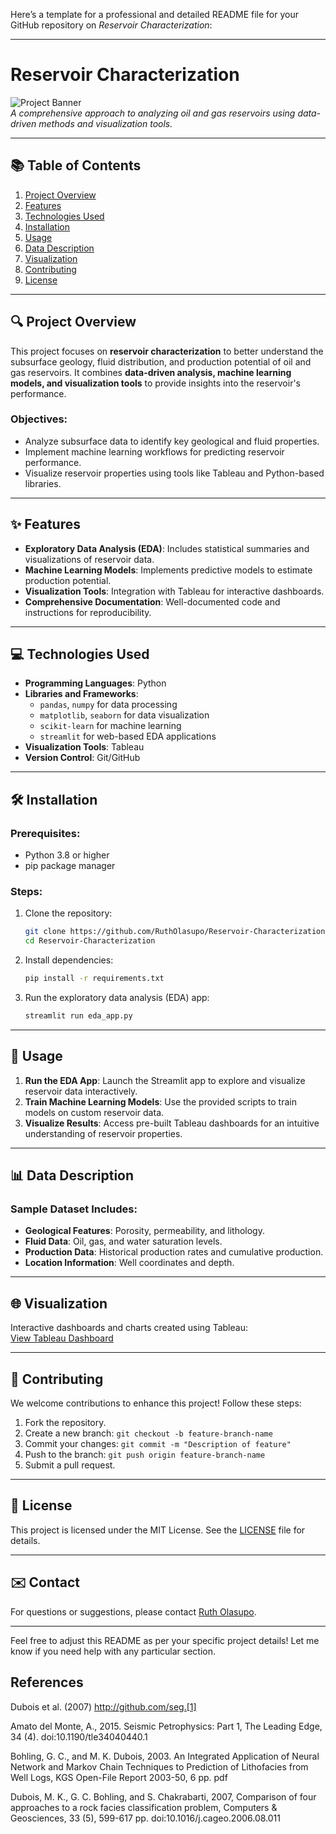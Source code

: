 Here’s a template for a professional and detailed README file for your GitHub repository on *Reservoir Characterization*:

---

# Reservoir Characterization

![Project Banner](https://via.placeholder.com/800x200?text=Reservoir+Characterization)  
*A comprehensive approach to analyzing oil and gas reservoirs using data-driven methods and visualization tools.*

---

## 📚 Table of Contents
1. [Project Overview](#project-overview)
2. [Features](#features)
3. [Technologies Used](#technologies-used)
4. [Installation](#installation)
5. [Usage](#usage)
6. [Data Description](#data-description)
7. [Visualization](#visualization)
8. [Contributing](#contributing)
9. [License](#license)

---

## 🔍 Project Overview

This project focuses on **reservoir characterization** to better understand the subsurface geology, fluid distribution, and production potential of oil and gas reservoirs. It combines **data-driven analysis, machine learning models, and visualization tools** to provide insights into the reservoir's performance.

### Objectives:
- Analyze subsurface data to identify key geological and fluid properties.
- Implement machine learning workflows for predicting reservoir performance.
- Visualize reservoir properties using tools like Tableau and Python-based libraries.

---

## ✨ Features

- **Exploratory Data Analysis (EDA)**: Includes statistical summaries and visualizations of reservoir data.
- **Machine Learning Models**: Implements predictive models to estimate production potential.
- **Visualization Tools**: Integration with Tableau for interactive dashboards.
- **Comprehensive Documentation**: Well-documented code and instructions for reproducibility.

---

## 💻 Technologies Used

- **Programming Languages**: Python
- **Libraries and Frameworks**:
  - `pandas`, `numpy` for data processing
  - `matplotlib`, `seaborn` for data visualization
  - `scikit-learn` for machine learning
  - `streamlit` for web-based EDA applications
- **Visualization Tools**: Tableau
- **Version Control**: Git/GitHub

---

## 🛠 Installation

### Prerequisites:
- Python 3.8 or higher
- pip package manager

### Steps:
1. Clone the repository:
   ```bash
   git clone https://github.com/RuthOlasupo/Reservoir-Characterization.git
   cd Reservoir-Characterization
   ```
2. Install dependencies:
   ```bash
   pip install -r requirements.txt
   ```
3. Run the exploratory data analysis (EDA) app:
   ```bash
   streamlit run eda_app.py
   ```

---

## 🚀 Usage

1. **Run the EDA App**: Launch the Streamlit app to explore and visualize reservoir data interactively.
2. **Train Machine Learning Models**: Use the provided scripts to train models on custom reservoir data.
3. **Visualize Results**: Access pre-built Tableau dashboards for an intuitive understanding of reservoir properties.

---

## 📊 Data Description

### Sample Dataset Includes:
- **Geological Features**: Porosity, permeability, and lithology.
- **Fluid Data**: Oil, gas, and water saturation levels.
- **Production Data**: Historical production rates and cumulative production.
- **Location Information**: Well coordinates and depth.

---

## 🌐 Visualization

Interactive dashboards and charts created using Tableau:  
[View Tableau Dashboard](https://public.tableau.com/views/EDA-Demo/NoOutliersDashboard)

---

## 🤝 Contributing

We welcome contributions to enhance this project! Follow these steps:

1. Fork the repository.
2. Create a new branch: `git checkout -b feature-branch-name`
3. Commit your changes: `git commit -m "Description of feature"`
4. Push to the branch: `git push origin feature-branch-name`
5. Submit a pull request.

---

## 📜 License

This project is licensed under the MIT License. See the [LICENSE](LICENSE) file for details.

---

## ✉️ Contact

For questions or suggestions, please contact [Ruth Olasupo](mailto:your-email@example.com).

---

Feel free to adjust this README as per your specific project details! Let me know if you need help with any particular section.


## References


Dubois et al. (2007) http://github.com/seg.[1]

Amato del Monte, A., 2015. Seismic Petrophysics: Part 1, The Leading Edge, 34 (4). doi:10.1190/tle34040440.1

Bohling, G. C., and M. K. Dubois, 2003. An Integrated Application of Neural Network and Markov Chain Techniques to Prediction of Lithofacies from Well Logs, KGS Open-File Report 2003-50, 6 pp. pdf

Dubois, M. K., G. C. Bohling, and S. Chakrabarti, 2007, Comparison of four approaches to a rock facies classification problem, Computers & Geosciences, 33 (5), 599-617 pp. doi:10.1016/j.cageo.2006.08.011

